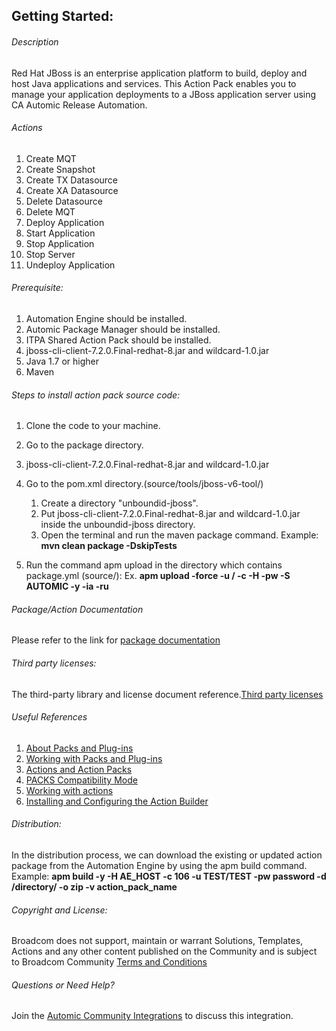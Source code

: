 ## Getting Started:


###### Description

Red Hat JBoss is an enterprise application platform to build, deploy and host Java applications and services.
This Action Pack enables you to manage your application deployments to a JBoss application server using CA Automic Release Automation. 
		
###### Actions

1. Create MQT
2. Create Snapshot
3. Create TX Datasource
4. Create XA Datasource
5. Delete Datasource
6. Delete MQT
7. Deploy Application
8. Start Application
9. Stop Application
10. Stop Server
11. Undeploy Application

###### Prerequisite:

1. Automation Engine should be installed.
2. Automic Package Manager should be installed.
3. ITPA Shared Action Pack should be installed.
4. jboss-cli-client-7.2.0.Final-redhat-8.jar and wildcard-1.0.jar
5. Java 1.7 or higher
6. Maven

###### Steps to install action pack source code:

1. Clone the code to your machine.
2. Go to the package directory.
3. jboss-cli-client-7.2.0.Final-redhat-8.jar and wildcard-1.0.jar
4. Go to the pom.xml directory.(source/tools/jboss-v6-tool/)
    1. Create a directory "unboundid-jboss".
    2. Put jboss-cli-client-7.2.0.Final-redhat-8.jar and wildcard-1.0.jar inside the unboundid-jboss directory.
    3. Open the terminal and run the maven package command.
       Example: **mvn clean package -DskipTests**
    
5. Run the command apm upload in the directory which contains package.yml (source/):
Ex. **apm upload -force -u <Name>/<Department> -c <Client-id> -H <Host> -pw <Password> -S AUTOMIC -y -ia -ru**


###### Package/Action Documentation

Please refer to the link for [package documentation](source/ae/DOCUMENTATION/PCK.AUTOMIC_JBOSS_V6.PUB.DOC.xml)

###### Third party licenses:

The third-party library and license document reference.[Third party licenses](source/ae/DOCUMENTATION/PCK.AUTOMIC_JBOSS_V6.PUB.LICENSES.xml)

###### Useful References

1. [About Packs and Plug-ins](https://docs.automic.com/documentation/webhelp/english/AA/12.3/DOCU/12.3/Automic%20Automation%20Guides/help.htm#PluginManager/PM_AboutPacksandPlugins.htm?Highlight=Action%20packs)
2. [Working with Packs and Plug-ins](https://docs.automic.com/documentation/webhelp/english/AA/12.3/DOCU/12.3/Automic%20Automation%20Guides/help.htm#PluginManager/PM_WorkingWith.htm#link10)
3. [Actions and Action Packs](https://docs.automic.com/documentation/webhelp/english/AA/12.3/DOCU/12.3/Automic%20Automation%20Guides/help.htm#_Common/ReleaseHighlights/RH_Plugin_PackageManager.htm?Highlight=Action%20packs)
4. [PACKS Compatibility Mode](https://docs.automic.com/documentation/webhelp/english/AA/12.3/DOCU/12.3/Automic%20Automation%20Guides/help.htm#AWA/Variables/UC_CLIENT_SETTINGS/UC_CLIENT_PACKS_COMPATIBILITY_MODE.htm?Highlight=Action%20packs)
5. [Working with actions](https://docs.automic.com/documentation/webhelp/english/AA/12.3/DOCU/12.3/Automic%20Automation%20Guides/help.htm#ActionBuilder/AB_WorkingWith.htm#link4)
6. [Installing and Configuring the Action Builder](https://docs.automic.com/documentation/webhelp/english/AA/12.3/DOCU/12.3/Automic%20Automation%20Guides/help.htm#ActionBuilder/install_configure_plugins_AB.htm?Highlight=Action%20packs)

###### Distribution: 

In the distribution process, we can download the existing or updated action package from the Automation Engine by using the apm build command.
Example: **apm build -y -H AE_HOST -c 106 -u TEST/TEST -pw password -d /directory/ -o zip -v action_pack_name**
			
			
###### Copyright and License: 

Broadcom does not support, maintain or warrant Solutions, Templates, Actions and any other content published on the Community and is subject to Broadcom Community [Terms and Conditions](https://community.broadcom.com/termsandconditions)

###### Questions or Need Help? 

Join the [Automic Community Integrations](https://community.broadcom.com/communities/community-home?CommunityKey=83e49dd4-b93e-464a-a343-2bb1e51c13ec) to discuss this integration.
